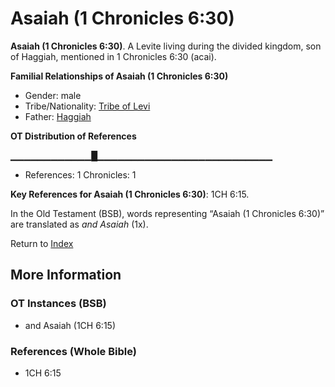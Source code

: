 # Asaiah (1 Chronicles 6:30)
**Asaiah (1 Chronicles 6:30)**. 
A Levite living during the divided kingdom, son of Haggiah, mentioned in 1 Chronicles 6:30 (acai). 




**Familial Relationships of Asaiah (1 Chronicles 6:30)**


* Gender: male
* Tribe/Nationality: [Tribe of Levi](../../../groups/md/acai/Levi.md)
* Father: [Haggiah](Haggiah.md)


**OT Distribution of References**

▁▁▁▁▁▁▁▁▁▁▁▁█▁▁▁▁▁▁▁▁▁▁▁▁▁▁▁▁▁▁▁▁▁▁▁▁▁▁
* References: 1 Chronicles: 1



**Key References for Asaiah (1 Chronicles 6:30)**: 
1CH 6:15. 


In the Old Testament (BSB), words representing “Asaiah (1 Chronicles 6:30)” are translated as 
*and Asaiah* (1x). 




Return to [Index](00-Index.md)

## More Information

### OT Instances (BSB)

* and Asaiah (1CH 6:15)



### References (Whole Bible)

* 1CH 6:15



